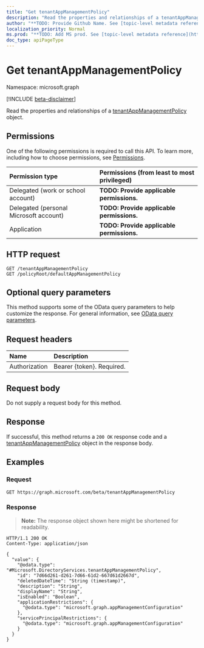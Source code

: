 ```yaml
---
title: "Get tenantAppManagementPolicy"
description: "Read the properties and relationships of a tenantAppManagementPolicy object."
author: "**TODO: Provide Github Name. See [topic-level metadata reference](https://msgo.azurewebsites.net/add/document/guidelines/metadata.html#topic-level-metadata)**"
localization_priority: Normal
ms.prod: "**TODO: Add MS prod. See [topic-level metadata reference](https://msgo.azurewebsites.net/add/document/guidelines/metadata.html#topic-level-metadata)**"
doc_type: apiPageType
---
```


# Get tenantAppManagementPolicy
Namespace: microsoft.graph

[!INCLUDE [beta-disclaimer](../../includes/beta-disclaimer.md)]

Read the properties and relationships of a [tenantAppManagementPolicy](../resources/tenantappmanagementpolicy.md) object.

## Permissions
One of the following permissions is required to call this API. To learn more, including how to choose permissions, see [Permissions](/graph/permissions-reference).

|Permission type|Permissions (from least to most privileged)|
|:---|:---|
|Delegated (work or school account)|**TODO: Provide applicable permissions.**|
|Delegated (personal Microsoft account)|**TODO: Provide applicable permissions.**|
|Application|**TODO: Provide applicable permissions.**|

## HTTP request

<!-- {
  "blockType": "ignored"
}
-->
``` http
GET /tenantAppManagementPolicy
GET /policyRoot/defaultAppManagementPolicy
```

## Optional query parameters
This method supports some of the OData query parameters to help customize the response. For general information, see [OData query parameters](/graph/query-parameters).

## Request headers
|Name|Description|
|:---|:---|
|Authorization|Bearer {token}. Required.|

## Request body
Do not supply a request body for this method.

## Response

If successful, this method returns a `200 OK` response code and a [tenantAppManagementPolicy](../resources/tenantappmanagementpolicy.md) object in the response body.

## Examples

### Request
<!-- {
  "blockType": "request",
  "name": "get_tenantappmanagementpolicy"
}
-->
``` http
GET https://graph.microsoft.com/beta/tenantAppManagementPolicy
```


### Response
>**Note:** The response object shown here might be shortened for readability.
<!-- {
  "blockType": "response",
  "truncated": true,
  "@odata.type": "Microsoft.DirectoryServices.tenantAppManagementPolicy"
}
-->
``` http
HTTP/1.1 200 OK
Content-Type: application/json

{
  "value": {
    "@odata.type": "#Microsoft.DirectoryServices.tenantAppManagementPolicy",
    "id": "7d66d261-d261-7d66-61d2-667d61d2667d",
    "deletedDateTime": "String (timestamp)",
    "description": "String",
    "displayName": "String",
    "isEnabled": "Boolean",
    "applicationRestrictions": {
      "@odata.type": "microsoft.graph.appManagementConfiguration"
    },
    "servicePrincipalRestrictions": {
      "@odata.type": "microsoft.graph.appManagementConfiguration"
    }
  }
}
```

